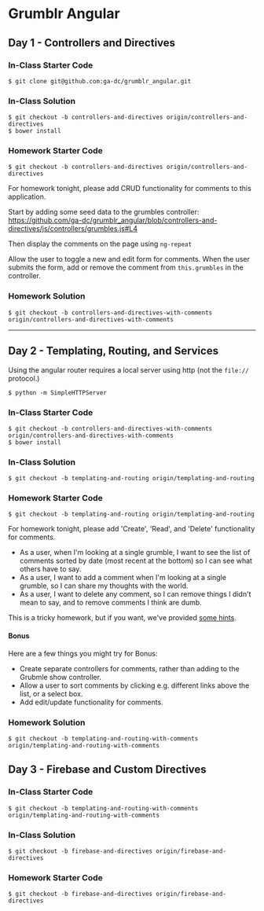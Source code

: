 # Grumblr Angular

## Day 1 - Controllers and Directives

### In-Class Starter Code

    $ git clone git@github.com:ga-dc/grumblr_angular.git

### In-Class Solution

    $ git checkout -b controllers-and-directives origin/controllers-and-directives
    $ bower install

### Homework Starter Code

    $ git checkout -b controllers-and-directives origin/controllers-and-directives

For homework tonight, please add CRUD functionality for comments to this application.

Start by adding some seed data to the grumbles controller: https://github.com/ga-dc/grumblr_angular/blob/controllers-and-directives/js/controllers/grumbles.js#L4

Then display the comments on the page using `ng-repeat`

Allow the user to toggle a new and edit form for comments. When the user submits the form, add or remove the comment from `this.grumbles`
in the controller.

### Homework Solution

    $ git checkout -b controllers-and-directives-with-comments origin/controllers-and-directives-with-comments

---

## Day 2 - Templating, Routing, and Services

Using the angular router requires a local server using http (not the `file://` protocol.)

    $ python -m SimpleHTTPServer

### In-Class Starter Code

    $ git checkout -b controllers-and-directives-with-comments origin/controllers-and-directives-with-comments
    $ bower install

### In-Class Solution

    $ git checkout -b templating-and-routing origin/templating-and-routing

### Homework Starter Code

    $ git checkout -b templating-and-routing origin/templating-and-routing

For homework tonight, please add 'Create', 'Read', and 'Delete' functionality
for comments.

* As a user, when I'm looking at a single grumble, I want to see the list of
comments sorted by date (most recent at the bottom) so I can see what others
have to say.
* As a user, I want to add a comment when I'm looking at a single grumble, so
I can share my thoughts with the world.
* As a user, I want to delete any comment, so I can remove things I didn't mean
to say, and to remove comments I think are dumb.

This is a tricky homework, but if you want, we've provided [some hints](hw_hints.md).

#### Bonus

Here are a few things you might try for Bonus:

* Create separate controllers for comments, rather than adding to the Grubmle
  show controller.
* Allow a user to sort comments by clicking e.g. different links above the list,
  or a select box.
* Add edit/update functionality for comments.

### Homework Solution

    $ git checkout -b templating-and-routing-with-comments origin/templating-and-routing-with-comments

## Day 3 - Firebase and Custom Directives

### In-Class Starter Code

    $ git checkout -b templating-and-routing-with-comments origin/templating-and-routing-with-comments

### In-Class Solution

    $ git checkout -b firebase-and-directives origin/firebase-and-directives

### Homework Starter Code

    $ git checkout -b firebase-and-directives origin/firebase-and-directives
